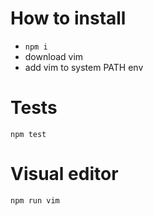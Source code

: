 # How to install
 - `npm i`
 - download vim
 - add vim to system PATH env

# Tests
`npm test`

# Visual editor
`npm run vim`